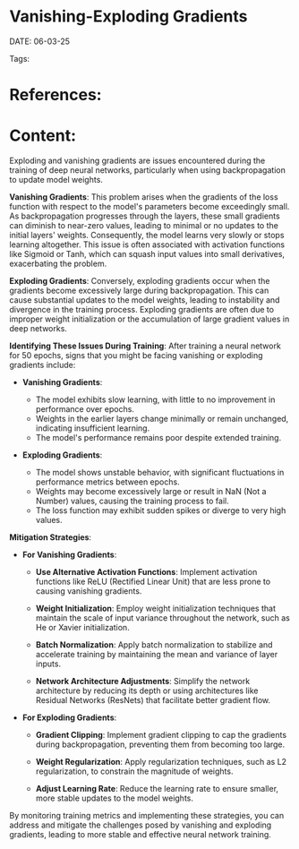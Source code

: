 
# Vanishing-Exploding Gradients


DATE:  06-03-25


Tags:

# References:




# Content:

Exploding and vanishing gradients are issues encountered during the training of deep neural networks, particularly when using backpropagation to update model weights.

**Vanishing Gradients**: This problem arises when the gradients of the loss function with respect to the model's parameters become exceedingly small. As backpropagation progresses through the layers, these small gradients can diminish to near-zero values, leading to minimal or no updates to the initial layers' weights. Consequently, the model learns very slowly or stops learning altogether. This issue is often associated with activation functions like Sigmoid or Tanh, which can squash input values into small derivatives, exacerbating the problem.


**Exploding Gradients**: Conversely, exploding gradients occur when the gradients become excessively large during backpropagation. This can cause substantial updates to the model weights, leading to instability and divergence in the training process. Exploding gradients are often due to improper weight initialization or the accumulation of large gradient values in deep networks.

**Identifying These Issues During Training**: After training a neural network for 50 epochs, signs that you might be facing vanishing or exploding gradients include:

- **Vanishing Gradients**:
    
    - The model exhibits slow learning, with little to no improvement in performance over epochs.
    - Weights in the earlier layers change minimally or remain unchanged, indicating insufficient learning.
    - The model's performance remains poor despite extended training.
- **Exploding Gradients**:
    
    - The model shows unstable behavior, with significant fluctuations in performance metrics between epochs.
    - Weights may become excessively large or result in NaN (Not a Number) values, causing the training process to fail.
    - The loss function may exhibit sudden spikes or diverge to very high values.

**Mitigation Strategies**:

- **For Vanishing Gradients**:
    
    - **Use Alternative Activation Functions**: Implement activation functions like ReLU (Rectified Linear Unit) that are less prone to causing vanishing gradients.
        
    - **Weight Initialization**: Employ weight initialization techniques that maintain the scale of input variance throughout the network, such as He or Xavier initialization.
        
    - **Batch Normalization**: Apply batch normalization to stabilize and accelerate training by maintaining the mean and variance of layer inputs.
        
    - **Network Architecture Adjustments**: Simplify the network architecture by reducing its depth or using architectures like Residual Networks (ResNets) that facilitate better gradient flow.
        
- **For Exploding Gradients**:
    
    - **Gradient Clipping**: Implement gradient clipping to cap the gradients during backpropagation, preventing them from becoming too large.
        
    - **Weight Regularization**: Apply regularization techniques, such as L2 regularization, to constrain the magnitude of weights.
        
    - **Adjust Learning Rate**: Reduce the learning rate to ensure smaller, more stable updates to the model weights.
        

By monitoring training metrics and implementing these strategies, you can address and mitigate the challenges posed by vanishing and exploding gradients, leading to more stable and effective neural network training.



